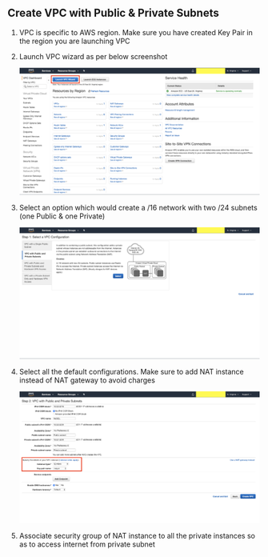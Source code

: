 ## Create VPC with Public & Private Subnets

1. VPC is specific to AWS region. Make sure you have created Key Pair in the region you are launching VPC

2. Launch VPC wizard as per below screenshot

   ![VPC wizard](../Resources/Launch&#32;VPC&#32;Wizard.png)

3. Select an option which would create a /16 network with two /24 subnets (one Public & one Private)

   ![VPC options](../Resources/VPC&#32;Options.png)

4. Select all the default configurations. Make sure to add NAT instance instead of NAT gateway to avoid charges

   ![VPC configurations](../Resources/VPC&#32;Configurations.png)

5. Associate security group of NAT instance to all the private instances so as to access internet from private subnet
